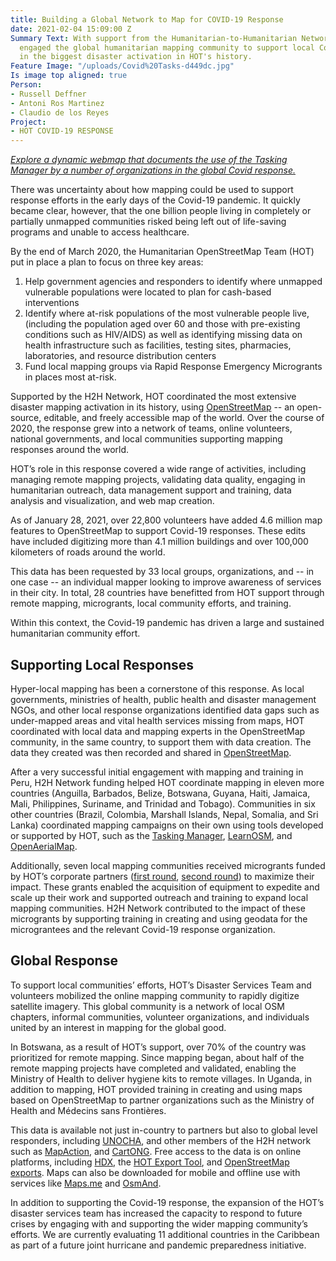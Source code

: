 ```yaml
---
title: Building a Global Network to Map for COVID-19 Response
date: 2021-02-04 15:09:00 Z
Summary Text: With support from the Humanitarian-to-Humanitarian Network, HOT has
  engaged the global humanitarian mapping community to support local Covid-19 responses
  in the biggest disaster activation in HOT's history.
Feature Image: "/uploads/Covid%20Tasks-d449dc.jpg"
Is image top aligned: true
Person:
- Russell Deffner
- Antoni Ros Martinez
- Claudio de los Reyes
Project:
- HOT COVID-19 RESPONSE
---
```


*[Explore a dynamic webmap that documents the use of the Tasking Manager by a number of organizations in the global Covid response.](https://hotosm.github.io/cv19_map/#)*

There was uncertainty about how mapping could be used to support response efforts in the early days of the Covid-19 pandemic. It quickly became clear, however, that the one billion people living in completely or partially unmapped communities risked being left out of life-saving programs and unable to access healthcare.

By the end of March 2020, the Humanitarian OpenStreetMap Team (HOT) put in place a plan to focus on three key areas:

1. Help government agencies and responders to identify where unmapped vulnerable populations were located to plan for cash-based interventions
2. Identify where at-risk populations of the most vulnerable people live, (including the population aged over 60 and those with pre-existing conditions such as HIV/AIDS) as well as identifying missing data on health infrastructure such as facilities, testing sites, pharmacies, laboratories, and resource distribution centers
3. Fund local mapping groups via Rapid Response Emergency Microgrants in places most at-risk.

Supported by the H2H Network, HOT coordinated the most extensive disaster mapping activation in its history, using [OpenStreetMap](https://www.openstreetmap.org/) -- an open-source, editable, and freely accessible map of the world. Over the course of 2020, the response grew into a network of teams, online volunteers, national governments, and local communities supporting mapping responses around the world.

HOT’s role in this response covered a wide range of activities, including managing remote mapping projects, validating data quality, engaging in humanitarian outreach, data management support and training, data analysis and visualization, and web map creation.

As of January 28, 2021, over 22,800 volunteers have added 4.6 million map features to OpenStreetMap to support Covid-19 responses. These edits have included digitizing more than 4.1 million buildings and over 100,000 kilometers of roads around the world.

This data has been requested by 33 local groups, organizations, and -- in one case -- an individual mapper looking to improve awareness of services in their city. In total, 28 countries have benefitted from HOT support through remote mapping, microgrants, local community efforts, and training.

Within this context, the Covid-19 pandemic has driven a large and sustained humanitarian community effort.

## Supporting Local Responses

Hyper-local mapping has been a cornerstone of this response. As local governments, ministries of health, public health and disaster management NGOs, and other local response organizations identified data gaps such as under-mapped areas and vital health services missing from maps, HOT coordinated with local data and mapping experts in the OpenStreetMap community, in the same country, to support them with data creation. The data they created was then recorded and shared in [OpenStreetMap](https://www.openstreetmap.org/).

After a very successful initial engagement with mapping and training in Peru, H2H Network funding helped HOT coordinate mapping in eleven more countries (Anguilla, Barbados, Belize, Botswana, Guyana, Haiti, Jamaica, Mali, Philippines, Suriname, and Trinidad and Tobago). Communities in six other countries (Brazil, Colombia, Marshall Islands, Nepal, Somalia, and Sri Lanka) coordinated mapping campaigns on their own using tools developed or supported by HOT, such as the [Tasking Manager](https://tasks.hotosm.org/), [LearnOSM](https://learnosm.org/en/), and [OpenAerialMap](https://openaerialmap.org/).

Additionally, seven local mapping communities received microgrants funded by HOT’s corporate partners ([first round](https://www.hotosm.org/updates/rapid-response-microgrants-covid-19/), [second round](https://www.hotosm.org/updates/second-round-of-rapid-response-micrograntees-announced/)) to maximize their impact. These grants enabled the acquisition of equipment to expedite and scale up their work and supported outreach and training to expand local mapping communities. H2H Network contributed to the impact of these microgrants by supporting training in creating and using geodata for the micrograntees and the relevant Covid-19 response organization.

## Global Response

To support local communities’ efforts, HOT’s Disaster Services Team and volunteers mobilized the online mapping community to rapidly digitize satellite imagery. This global community is a network of local OSM chapters, informal communities, volunteer organizations, and individuals united by an interest in mapping for the global good.

In Botswana, as a result of HOT’s support, over 70% of the country was prioritized for remote mapping. Since mapping began, about half of the remote mapping projects have completed and validated, enabling the Ministry of Health to deliver hygiene kits to remote villages. In Uganda, in addition to mapping, HOT provided training in creating and using maps based on OpenStreetMap to partner organizations such as the Ministry of Health and Médecins sans Frontières.

This data is available not just in-country to partners but also to global level responders, including [UNOCHA](https://www.unocha.org/), and other members of the H2H network such as [MapAction](https://mapaction.org/), and [CartONG](https://www.cartong.org/). Free access to the data is on online platforms, including [HDX](https://data.humdata.org/), the [HOT Export Tool](https://export.hotosm.org/en/v3/), and [OpenStreetMap exports](https://www.openstreetmap.org/export). Maps can also be downloaded for mobile and offline use with services like [Maps.me](https://maps.me/) and [OsmAnd](https://osmand.net/).

In addition to supporting the Covid-19 response, the expansion of the HOT’s disaster services team has increased the capacity to respond to future crises by engaging with and supporting the wider mapping community’s efforts. We are currently evaluating 11 additional countries in the Caribbean as part of a future joint hurricane and pandemic preparedness initiative.